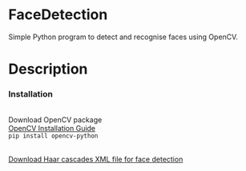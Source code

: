 # FaceDetection
Simple Python program to detect and recognise faces using OpenCV.

# Description
### Installation
<br>Download OpenCV package
<br>[OpenCV Installation Guide](https://pypi.org/project/opencv-python/)</br>
`pip install opencv-python`


[<br>Download Haar cascades XML file for face detection</br>](https://github.com/kipr/opencv/blob/master/data/haarcascades/haarcascade_frontalface_default.xml)
